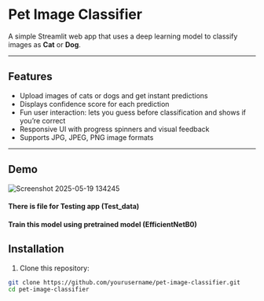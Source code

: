# Pet Image Classifier

A simple Streamlit web app that uses a deep learning model to classify images as **Cat** or **Dog**.

---

## Features

- Upload images of cats or dogs and get instant predictions
- Displays confidence score for each prediction
- Fun user interaction: lets you guess before classification and shows if you’re correct
- Responsive UI with progress spinners and visual feedback
- Supports JPG, JPEG, PNG image formats

---

## Demo

![Screenshot 2025-05-19 134245](https://github.com/user-attachments/assets/50c64984-70c1-4a51-87ed-4a4ca9236165)

#### There is file for Testing app (Test_data)

#### Train this model using pretrained model (EfficientNetB0)

## Installation

1. Clone this repository:

```bash
git clone https://github.com/yourusername/pet-image-classifier.git
cd pet-image-classifier
